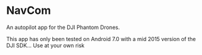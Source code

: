 # NavCom
An autopilot app for the DJI Phantom Drones.

This app has only been tested on Android 7.0 with a mid 2015 version of the DJI SDK... Use at your own risk
